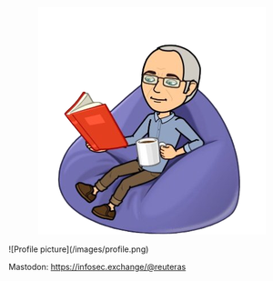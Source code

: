 

<p align="center">
  <img src="https://github.com/reuteras/reuteras/blob/master/images/profile.png" />
</p>
![Profile picture](/images/profile.png)

Mastodon: <a rel="me" href="https://infosec.exchange/@reuteras">https://infosec.exchange/@reuteras</a>

<!--
**reuteras/reuteras** is a ✨ _special_ ✨ repository because its `README.md` (this file) appears on your GitHub profile.

Here are some ideas to get you started:

- 🔭 I’m currently working on ...
- 🌱 I’m currently learning ...
- 👯 I’m looking to collaborate on ...
- 🤔 I’m looking for help with ...
- 💬 Ask me about ...
- 📫 How to reach me: ...
- 😄 Pronouns: ...
- ⚡ Fun fact: ...
-->
